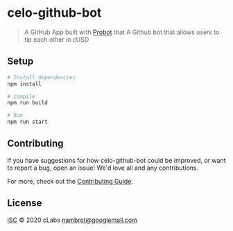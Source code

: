 # celo-github-bot

> A GitHub App built with [Probot](https://github.com/probot/probot) that A Github bot that allows users to tip each other in cUSD

## Setup

```sh
# Install dependencies
npm install

# Compile
npm run build

# Run
npm run start
```

## Contributing

If you have suggestions for how celo-github-bot could be improved, or want to report a bug, open an issue! We'd love all and any contributions.

For more, check out the [Contributing Guide](CONTRIBUTING.md).

## License

[ISC](LICENSE) © 2020 cLabs <nambrot@googlemail.com>

